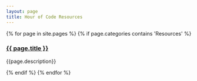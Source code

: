 ```yaml
---
layout: page
title: Hour of Code Resources
---
```

{% for page in site.pages %}
  {% if page.categories contains 'Resources' %}
    <div class="item">
      <h3><a href="/uni/{{ page.url }}">
        {{ page.title }}
      </a></h3>


<p>{{page.description}}</p>  
    </div>


  {% endif %}
{% endfor %}
